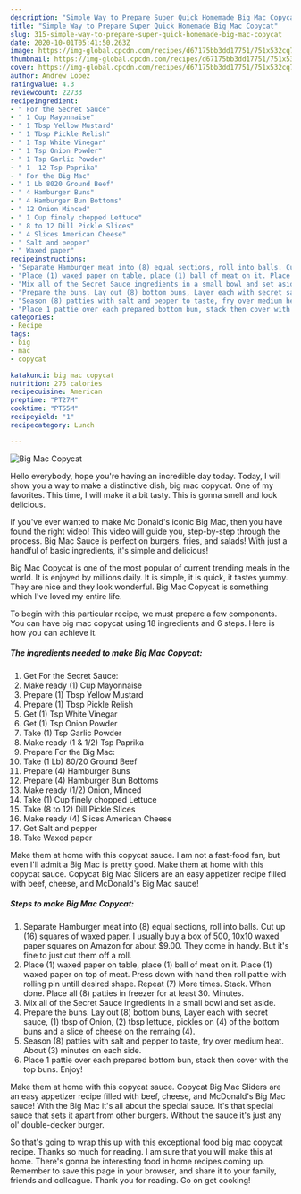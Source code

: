 ```yaml
---
description: "Simple Way to Prepare Super Quick Homemade Big Mac Copycat"
title: "Simple Way to Prepare Super Quick Homemade Big Mac Copycat"
slug: 315-simple-way-to-prepare-super-quick-homemade-big-mac-copycat
date: 2020-10-01T05:41:50.263Z
image: https://img-global.cpcdn.com/recipes/d67175bb3dd17751/751x532cq70/big-mac-copycat-recipe-main-photo.jpg
thumbnail: https://img-global.cpcdn.com/recipes/d67175bb3dd17751/751x532cq70/big-mac-copycat-recipe-main-photo.jpg
cover: https://img-global.cpcdn.com/recipes/d67175bb3dd17751/751x532cq70/big-mac-copycat-recipe-main-photo.jpg
author: Andrew Lopez
ratingvalue: 4.3
reviewcount: 22733
recipeingredient:
- " For the Secret Sauce"
- " 1 Cup Mayonnaise"
- " 1 Tbsp Yellow Mustard"
- " 1 Tbsp Pickle Relish"
- " 1 Tsp White Vinegar"
- " 1 Tsp Onion Powder"
- " 1 Tsp Garlic Powder"
- " 1  12 Tsp Paprika"
- " For the Big Mac"
- " 1 Lb 8020 Ground Beef"
- " 4 Hamburger Buns"
- " 4 Hamburger Bun Bottoms"
- " 12 Onion Minced"
- " 1 Cup finely chopped Lettuce"
- " 8 to 12 Dill Pickle Slices"
- " 4 Slices American Cheese"
- " Salt and pepper"
- " Waxed paper"
recipeinstructions:
- "Separate Hamburger meat into (8) equal sections, roll into balls. Cut up (16) squares of waxed paper. I usually buy a box of 500, 10x10 waxed paper squares on Amazon for about $9.00. They come in handy. But it&#39;s fine to just cut them off a roll."
- "Place (1) waxed paper on table, place (1) ball of meat on it. Place (1) waxed paper on top of meat. Press down with hand then roll pattie with rolling pin untill desired shape. Repeat (7) More times. Stack. When done. Place all (8) patties in freezer for at least 30. Minutes."
- "Mix all of the Secret Sauce ingredients in a small bowl and set aside."
- "Prepare the buns. Lay out (8) bottom buns, Layer each with secret sauce, (1) tbsp of Onion, (2) tbsp lettuce, pickles on (4) of the bottom buns and a slice of cheese on the remaing (4)."
- "Season (8) patties with salt and pepper to taste, fry over medium heat. About (3) minutes on each side."
- "Place 1 pattie over each prepared bottom bun, stack then cover with the top buns. Enjoy!"
categories:
- Recipe
tags:
- big
- mac
- copycat

katakunci: big mac copycat 
nutrition: 276 calories
recipecuisine: American
preptime: "PT27M"
cooktime: "PT55M"
recipeyield: "1"
recipecategory: Lunch

---
```



![Big Mac Copycat](https://img-global.cpcdn.com/recipes/d67175bb3dd17751/751x532cq70/big-mac-copycat-recipe-main-photo.jpg)

Hello everybody, hope you're having an incredible day today. Today, I will show you a way to make a distinctive dish, big mac copycat. One of my favorites. This time, I will make it a bit tasty. This is gonna smell and look delicious.

If you&#39;ve ever wanted to make Mc Donald&#39;s iconic Big Mac, then you have found the right video! This video will guide you, step-by-step through the process. Big Mac Sauce is perfect on burgers, fries, and salads! With just a handful of basic ingredients, it&#39;s simple and delicious!

Big Mac Copycat is one of the most popular of current trending meals in the world. It is enjoyed by millions daily. It is simple, it is quick, it tastes yummy. They are nice and they look wonderful. Big Mac Copycat is something which I've loved my entire life.


To begin with this particular recipe, we must prepare a few components. You can have big mac copycat using 18 ingredients and 6 steps. Here is how you can achieve it.

<!--inarticleads1-->

##### The ingredients needed to make Big Mac Copycat:

1. Get  For the Secret Sauce:
1. Make ready  (1) Cup Mayonnaise
1. Prepare  (1) Tbsp Yellow Mustard
1. Prepare  (1) Tbsp Pickle Relish
1. Get  (1) Tsp White Vinegar
1. Get  (1) Tsp Onion Powder
1. Take  (1) Tsp Garlic Powder
1. Make ready  (1 &amp; 1/2) Tsp Paprika
1. Prepare  For the Big Mac:
1. Take  (1 Lb) 80/20 Ground Beef
1. Prepare  (4) Hamburger Buns
1. Prepare  (4) Hamburger Bun Bottoms
1. Make ready  (1/2) Onion, Minced
1. Take  (1) Cup finely chopped Lettuce
1. Take  (8 to 12) Dill Pickle Slices
1. Make ready  (4) Slices American Cheese
1. Get  Salt and pepper
1. Take  Waxed paper


Make them at home with this copycat sauce. I am not a fast-food fan, but even I&#39;ll admit a Big Mac is pretty good. Make them at home with this copycat sauce. Copycat Big Mac Sliders are an easy appetizer recipe filled with beef, cheese, and McDonald&#39;s Big Mac sauce! 

<!--inarticleads2-->

##### Steps to make Big Mac Copycat:

1. Separate Hamburger meat into (8) equal sections, roll into balls. Cut up (16) squares of waxed paper. I usually buy a box of 500, 10x10 waxed paper squares on Amazon for about $9.00. They come in handy. But it&#39;s fine to just cut them off a roll.
1. Place (1) waxed paper on table, place (1) ball of meat on it. Place (1) waxed paper on top of meat. Press down with hand then roll pattie with rolling pin untill desired shape. Repeat (7) More times. Stack. When done. Place all (8) patties in freezer for at least 30. Minutes.
1. Mix all of the Secret Sauce ingredients in a small bowl and set aside.
1. Prepare the buns. Lay out (8) bottom buns, Layer each with secret sauce, (1) tbsp of Onion, (2) tbsp lettuce, pickles on (4) of the bottom buns and a slice of cheese on the remaing (4).
1. Season (8) patties with salt and pepper to taste, fry over medium heat. About (3) minutes on each side.
1. Place 1 pattie over each prepared bottom bun, stack then cover with the top buns. Enjoy!


Make them at home with this copycat sauce. Copycat Big Mac Sliders are an easy appetizer recipe filled with beef, cheese, and McDonald&#39;s Big Mac sauce! With the Big Mac it&#39;s all about the special sauce. It&#39;s that special sauce that sets it apart from other burgers. Without the sauce it&#39;s just any ol&#39; double-decker burger. 

So that's going to wrap this up with this exceptional food big mac copycat recipe. Thanks so much for reading. I am sure that you will make this at home. There's gonna be interesting food in home recipes coming up. Remember to save this page in your browser, and share it to your family, friends and colleague. Thank you for reading. Go on get cooking!
